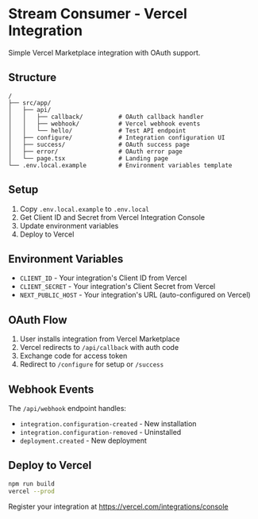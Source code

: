 # Stream Consumer - Vercel Integration

Simple Vercel Marketplace integration with OAuth support.

## Structure

```
/
├── src/app/
│   ├── api/
│   │   ├── callback/          # OAuth callback handler
│   │   ├── webhook/           # Vercel webhook events
│   │   └── hello/             # Test API endpoint
│   ├── configure/             # Integration configuration UI
│   ├── success/               # OAuth success page
│   ├── error/                 # OAuth error page
│   └── page.tsx               # Landing page
└── .env.local.example         # Environment variables template
```

## Setup

1. Copy `.env.local.example` to `.env.local`
2. Get Client ID and Secret from Vercel Integration Console
3. Update environment variables
4. Deploy to Vercel

## Environment Variables

- `CLIENT_ID` - Your integration's Client ID from Vercel
- `CLIENT_SECRET` - Your integration's Client Secret from Vercel
- `NEXT_PUBLIC_HOST` - Your integration's URL (auto-configured on Vercel)

## OAuth Flow

1. User installs integration from Vercel Marketplace
2. Vercel redirects to `/api/callback` with auth code
3. Exchange code for access token
4. Redirect to `/configure` for setup or `/success`

## Webhook Events

The `/api/webhook` endpoint handles:
- `integration.configuration-created` - New installation
- `integration.configuration-removed` - Uninstalled
- `deployment.created` - New deployment

## Deploy to Vercel

```bash
npm run build
vercel --prod
```

Register your integration at https://vercel.com/integrations/console